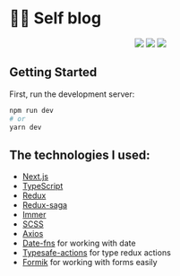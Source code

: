 # 🙍‍♂ Self blog

<p align="center">
  <img src="https://github.com/shock-dev/self-blog/actions/workflows/editorconfig.yml/badge.svg">
  <img src="https://github.com/shock-dev/self-blog/actions/workflows/eslint.yml/badge.svg">
  <img src="https://img.shields.io/badge/license-MIT-blue.svg">
</p>

## Getting Started

First, run the development server:

```bash
npm run dev
# or
yarn dev
```

## The technologies I used:

- [Next.js](https://nextjs.org/)
- [TypeScript](https://www.typescriptlang.org)
- [Redux](https://redux.js.org)
- [Redux-saga](https://redux-saga.js.org)
- [Immer](https://immerjs.github.io/immer)
- [SCSS](https://sass-lang.com)
- [Axios](https://axios-http.com)
- [Date-fns](https://date-fns.org/) for working with date
- [Typesafe-actions](https://github.com/piotrwitek/typesafe-actions) for type redux actions
- [Formik](https://formik.org/docs/overview) for working with forms easily
